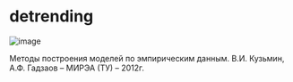 # detrending

![image](https://user-images.githubusercontent.com/47636259/184322670-0e83052c-95ad-4a70-8d9e-03ebaccc5a35.png)

Методы построения моделей по эмпирическим данным. В.И. Кузьмин, А.Ф. Гадзаов – МИРЭА (ТУ) – 2012г.
